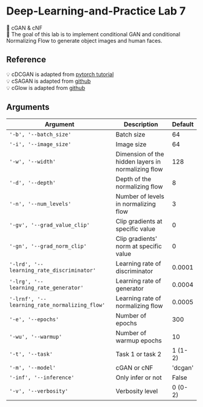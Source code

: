 # Deep-Learning-and-Practice Lab 7
🚀 cGAN & cNF  
🏹 The goal of this lab is to implement conditional GAN and conditional Normalizing Flow to generate object images and human faces.



## Reference
💡 cDCGAN is adapted from [pytorch tutorial](https://pytorch.org/tutorials/beginner/dcgan_faces_tutorial.html)  
💡 cSAGAN is adapted from [github](https://github.com/heykeetae/Self-Attention-GAN)  
💡 cGlow is adapted from [github](https://github.com/5yearsKim/Conditional-Normalizing-Flow)



## Arguments
|Argument|Description|Default|
|---|---|---|
|`'-b', '--batch_size'`|Batch size|64|
|`'-i', '--image_size'`|Image size|64|
|`'-w', '--width'`|Dimension of the hidden layers in normalizing flow|128|
|`'-d', '--depth'`|Depth of the normalizing flow|8|
|`'-n', '--num_levels'`|Number of levels in normalizing flow|3|
|`'-gv', '--grad_value_clip'`|Clip gradients at specific value|0|
|`'-gn', '--grad_norm_clip'`|Clip gradients' norm at specific value|0|
|`'-lrd', '--learning_rate_discriminator'`|Learning rate of discriminator|0.0001|
|`'-lrg', '--learning_rate_generator'`|Learning rate of generator|0.0004|
|`'-lrnf', '--learning_rate_normalizing_flow'`|Learning rate of normalizing flow|0.0005|
|`'-e', '--epochs'`|Number of epochs|300|
|`'-wu', '--warmup'`|Number of warmup epochs|10|
|`'-t', '--task'`|Task 1 or task 2|1 (1-2)|
|`'-m', '--model'`|cGAN or cNF|'dcgan'|
|`'-inf', '--inference'`|Only infer or not|False|
|`'-v', '--verbosity'`|Verbosity level|0 (0-2)|